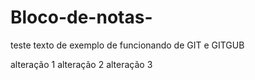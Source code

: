 # Bloco-de-notas-
teste 
texto de exemplo de funcionando de GIT e GITGUB 

alteração 1
alteração 2
alteração 3

